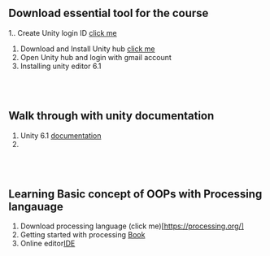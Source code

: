 ## Download essential tool for the course

1.. Create Unity login ID [click me](https://unity.com/download)
1. Download and Install Unity hub [click me](https://docs.unity3d.com/hub/manual/InstallHub.html)
1. Open Unity hub and login with gmail account
1. Installing unity editor 6.1

<br>
<br>

## Walk through with unity documentation
1.  Unity 6.1 [documentation](https://docs.unity3d.com/Manual/index.html)
2. 

<br>
<br>

## Learning Basic concept of OOPs with Processing langauage
1. Download processing language (click me)[https://processing.org/]
1. Getting started with processing [Book](https://drive.google.com/file/d/1X6BjSyGmyoMqCtJWyk-4Phs-WXTafxqR/view?usp=sharing)
1. Online editor[IDE](https://openprocessing.org/sketch/create)